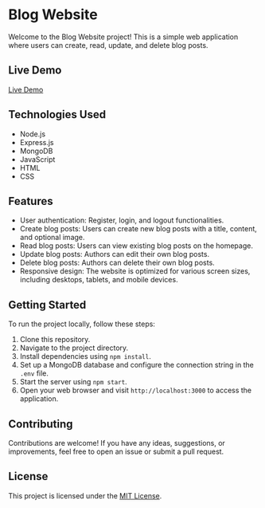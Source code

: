 # Blog Website

Welcome to the Blog Website project! This is a simple web application where users can create, read, update, and delete blog posts.

## Live Demo

[Live Demo](#) <!-- Add your live demo link here -->

## Technologies Used

- Node.js
- Express.js
- MongoDB
- JavaScript
- HTML
- CSS

## Features

- User authentication: Register, login, and logout functionalities.
- Create blog posts: Users can create new blog posts with a title, content, and optional image.
- Read blog posts: Users can view existing blog posts on the homepage.
- Update blog posts: Authors can edit their own blog posts.
- Delete blog posts: Authors can delete their own blog posts.
- Responsive design: The website is optimized for various screen sizes, including desktops, tablets, and mobile devices.

## Getting Started

To run the project locally, follow these steps:

1. Clone this repository.
2. Navigate to the project directory.
3. Install dependencies using `npm install`.
4. Set up a MongoDB database and configure the connection string in the `.env` file.
5. Start the server using `npm start`.
6. Open your web browser and visit `http://localhost:3000` to access the application.

## Contributing

Contributions are welcome! If you have any ideas, suggestions, or improvements, feel free to open an issue or submit a pull request.

## License

This project is licensed under the [MIT License](LICENSE).
